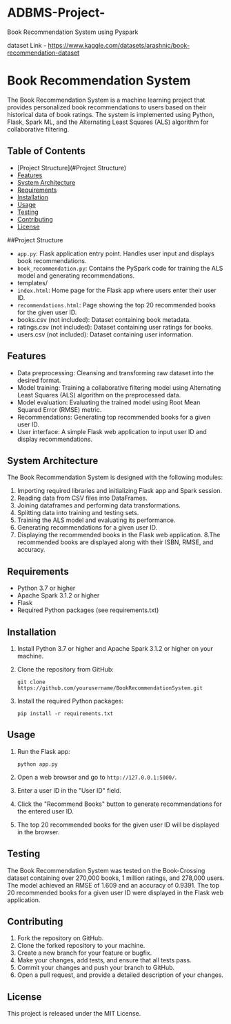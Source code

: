 # ADBMS-Project-
Book Recommendation System using Pyspark 

dataset Link - https://www.kaggle.com/datasets/arashnic/book-recommendation-dataset

# Book Recommendation System

The Book Recommendation System is a machine learning project that provides personalized book recommendations to users based on their historical data of book ratings. The system is implemented using Python, Flask, Spark ML, and the Alternating Least Squares (ALS) algorithm for collaborative filtering.

## Table of Contents

- [Project Structure](#Project Structure)
- [Features](#features)
- [System Architecture](#system-architecture)
- [Requirements](#requirements)
- [Installation](#installation)
- [Usage](#usage)
- [Testing](#testing)
- [Contributing](#contributing)
- [License](#license)

##Project Structure

- `app.py`: Flask application entry point. Handles user input and displays book recommendations.
- `book_recommendation.py`: Contains the PySpark code for training the ALS model and generating recommendations.
- templates/
- `index.html`: Home page for the Flask app where users enter their user ID.
- `recommendations.html`: Page showing the top 20 recommended books for the given user ID.
- books.csv (not included): Dataset containing book metadata.
- ratings.csv (not included): Dataset containing user ratings for books.
- users.csv (not included): Dataset containing user information.

## Features

- Data preprocessing: Cleansing and transforming raw dataset into the desired format.
- Model training: Training a collaborative filtering model using Alternating Least Squares (ALS) algorithm on the preprocessed data.
- Model evaluation: Evaluating the trained model using Root Mean Squared Error (RMSE) metric.
- Recommendations: Generating top recommended books for a given user ID.
- User interface: A simple Flask web application to input user ID and display recommendations.

## System Architecture

The Book Recommendation System is designed with the following modules:

1. Importing required libraries and initializing Flask app and Spark session.
2. Reading data from CSV files into DataFrames.
3. Joining dataframes and performing data transformations.
4. Splitting data into training and testing sets.
5. Training the ALS model and evaluating its performance.
6. Generating recommendations for a given user ID.
7. Displaying the recommended books in the Flask web application.
8.The recommended books are displayed along with their ISBN, RMSE, and accuracy.

## Requirements

- Python 3.7 or higher
- Apache Spark 3.1.2 or higher
- Flask
- Required Python packages (see requirements.txt)

## Installation

1. Install Python 3.7 or higher and Apache Spark 3.1.2 or higher on your machine.

2. Clone the repository from GitHub:
   ```
   git clone https://github.com/yourusername/BookRecommendationSystem.git
   ```

3. Install the required Python packages:
   ```
   pip install -r requirements.txt
   ```

## Usage

1. Run the Flask app:
   ```
   python app.py
   ```

2. Open a web browser and go to `http://127.0.0.1:5000/`.

3. Enter a user ID in the "User ID" field.

4. Click the "Recommend Books" button to generate recommendations for the entered user ID.

5. The top 20 recommended books for the given user ID will be displayed in the browser.

## Testing

The Book Recommendation System was tested on the Book-Crossing dataset containing over 270,000 books, 1 million ratings, and 278,000 users. The model achieved an RMSE of 1.609 and an accuracy of 0.9391. The top 20 recommended books for a given user ID were displayed in the Flask web application.

## Contributing

1. Fork the repository on GitHub.
2. Clone the forked repository to your machine.
3. Create a new branch for your feature or bugfix.
4. Make your changes, add tests, and ensure that all tests pass.
5. Commit your changes and push your branch to GitHub.
6. Open a pull request, and provide a detailed description of your changes.

## License

This project is released under the MIT License.



